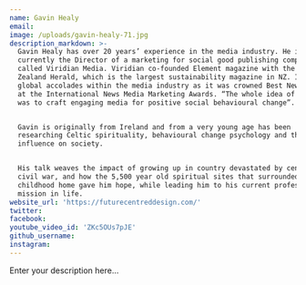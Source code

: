 ```yaml
---
name: Gavin Healy
email:
image: /uploads/gavin-healy-71.jpg
description_markdown: >-
  Gavin Healy has over 20 years’ experience in the media industry. He is
  currently the Director of a marketing for social good publishing company
  called Viridian Media. Viridian co-founded Element magazine with the New
  Zealand Herald, which is the largest sustainability magazine in NZ. It gained
  global accolades within the media industry as it was crowned Best New Product
  at the International News Media Marketing Awards. “The whole idea of Element
  was to craft engaging media for positive social behavioural change”.


  Gavin is originally from Ireland and from a very young age has been
  researching Celtic spirituality, behavioural change psychology and the medias
  influence on society.


  His talk weaves the impact of growing up in country devastated by centuries of
  civil war, and how the 5,500 year old spiritual sites that surrounded his
  childhood home gave him hope, while leading him to his current profession and
  mission in life.
website_url: 'https://futurecentreddesign.com/'
twitter:
facebook:
youtube_video_id: 'ZKc5OUs7pJE'
github_username:
instagram:
---
```


Enter your description here...
